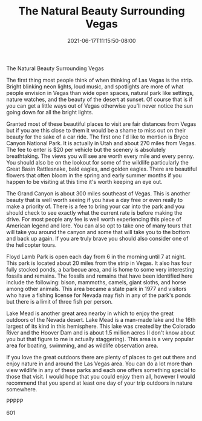 ﻿---
title: "The Natural Beauty Surrounding Vegas"
date: 2021-06-17T11:15:50-08:00
description: "Text Tips for Web Success"
featured_image: "/images/Text.jpg"
tags: ["Text"]
---

The Natural Beauty Surrounding Vegas

The first thing most people think of when thinking of Las Vegas is the strip. Bright blinking neon lights, loud music, and spotlights are more of what people envision in Vegas than wide open spaces, natural park like settings, nature watches, and the beauty of the desert at sunset. Of course that is if you can get a little ways out of Vegas otherwise you'll never notice the sun going down for all the bright lights.

Granted most of these beautiful places to visit are fair distances from Vegas but if you are this close to them it would be a shame to miss out on their beauty for the sake of a car ride. The first one I'd like to mention is Bryce Canyon National Park. It is actually in Utah and about 270 miles from Vegas. The fee to enter is $20 per vehicle but the scenery is absolutely breathtaking. The views you will see are worth every mile and every penny. You should also be on the lookout for some of the wildlife particularly the Great Basin Rattlesnake, bald eagles, and golden eagles. There are beautiful flowers that often bloom in the spring and early summer months if you happen to be visiting at this time it's worth keeping an eye out.

The Grand Canyon is about 300 miles southeast of Vegas. This is another beauty that is well worth seeing if you have a day free or even really to make a priority of. There is a fee to bring your car into the park and you should check to see exactly what the current rate is before making the drive. For most people any fee is well worth experiencing this piece of American legend and lore. You can also opt to take one of many tours that will take you around the canyon and some that will take you to the bottom and back up again. If you are truly brave you should also consider one of the helicopter tours.

Floyd Lamb Park is open each day from 6 in the morning until 7 at night. This park is located about 20 miles from the strip in Vegas. It also has four fully stocked ponds, a barbecue area, and is home to some very interesting fossils and remains. The fossils and remains that have been identified here include the following: bison, mammoths, camels, giant sloths, and horse among other animals. This area became a state park in 1977 and visitors who have a fishing license for Nevada may fish in any of the park's ponds but there is a limit of three fish per person.

Lake Mead is another great area nearby in which to enjoy the great outdoors of the Nevada desert. Lake Mead is a man-made lake and the 16th largest of its kind in this hemisphere. This lake was created by the Colorado River and the Hoover Dam and is about 1.5 million acres (I don't know about you but that figure to me is actually staggering). This area is a very popular area for boating, swimming, and as wildlife observation area. 

If you love the great outdoors there are plenty of places to get out there and enjoy nature in and around the Las Vegas area. You can do a lot more than view wildlife in any of these parks and each one offers something special to those that visit. I would hope that you could enjoy them all, however I would recommend that you spend at least one day of your trip outdoors in nature somewhere.

PPPPP

601



